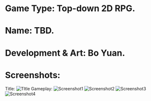 # Game Type: Top-down 2D RPG.
# Name: TBD.
# Development & Art: Bo Yuan.
# Screenshots:
Title:
![TItle](https://user-images.githubusercontent.com/42981583/88516408-3a2bbb80-cfbb-11ea-9a08-b2baf2ef7a34.PNG)
Gameplay:
![Screenshot1](https://user-images.githubusercontent.com/42981583/88516412-3b5ce880-cfbb-11ea-8ece-721a719b2f23.jpg)
![Screenshot2](https://user-images.githubusercontent.com/42981583/88516403-39932500-cfbb-11ea-8aae-93289a0c47ce.jpg)
![Screenshot3](https://user-images.githubusercontent.com/42981583/88516406-3a2bbb80-cfbb-11ea-99de-38ac24e42b19.jpg)
![Screenshot4](https://user-images.githubusercontent.com/42981583/88516411-3b5ce880-cfbb-11ea-859b-8c284cc68167.jpg)
